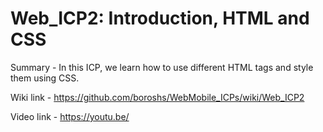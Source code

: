 # Web_ICP2: Introduction, HTML and CSS

Summary - In this ICP, we learn how to use different HTML tags and style them using CSS.

Wiki link - https://github.com/boroshs/WebMobile_ICPs/wiki/Web_ICP2

Video link - https://youtu.be/
